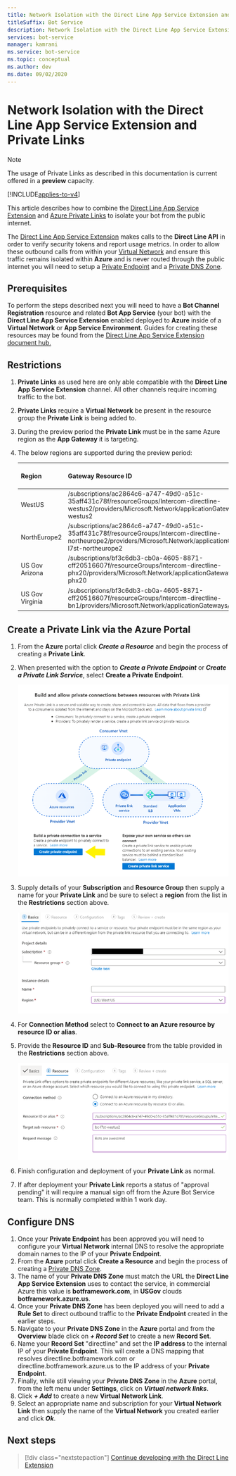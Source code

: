```yaml
---
title: Network Isolation with the Direct Line App Service Extension and Private Links
titleSuffix: Bot Service
description: Network Isolation with the Direct Line App Service Extension and Private Links
services: bot-service
manager: kamrani
ms.service: bot-service
ms.topic: conceptual
ms.author: dev
ms.date: 09/02/2020
---
```


# Network Isolation with the Direct Line App Service Extension and Private Links

> [!NOTE]
> The usage of Private Links as described in this documentation is current offered in a **preview** capacity.

[!INCLUDE[applies-to-v4](includes/applies-to.md)]

This article describes how to combine the [Direct Line App Service Extension](./bot-service-channel-directline-extension.md) and [Azure Private Links](https://azure.microsoft.com/en-us/services/private-link/) to isolate your bot from the public internet.

The [Direct Line App Service Extension](./bot-service-channel-directline-extension.md) makes calls to the **Direct Line API** in order to verify security tokens and report usage metrics. In order to allow these outbound calls from within your [Virtual Network](https://docs.microsoft.com/en-us/azure/virtual-network/virtual-networks-overview) and ensure this traffic remains isolated within **Azure** and is never routed through the public internet you will need to setup a [Private Endpoint](https://azure.microsoft.com/en-us/services/private-link/) and a [Private DNS Zone](https://docs.microsoft.com/en-us/azure/dns/private-dns-privatednszone).


## Prerequisites

To perform the steps described next you will need to have a **Bot Channel Registration** resource and related **Bot App Service** (your bot) with the **Direct Line App Service Extension** enabled deployed to **Azure** inside of a **Virtual Network** or **App Service Environment**. Guides for creating these resources may be found from the [Direct Line App Service Extension document hub.](./bot-service-channel-directline-extension.md)

## Restrictions

1. **Private Links** as used here are only able compatible with the **Direct Line App Service Extension** channel. All other channels require incoming traffic to the bot.
1. **Private Links** require a **Virtual Network** be present in the resource group the **Private Link** is being added to.
1. During the preview period the **Private Link** must be in the same Azure region as the **App Gateway** it is targeting.
1. The below regions are supported during the preview period:

    |Region|Gateway Resource ID|Sub-Resource Name|
    |---|---|---|
    |WestUS|/subscriptions/ac2864c6-a747-49d0-a51c-35aff431c78f/resourceGroups/Intercom-directline-westus2/providers/Microsoft.Network/applicationGateways/bc-l7st-westus2|bc-l7st-westus2|
    |NorthEurope2|/subscriptions/ac2864c6-a747-49d0-a51c-35aff431c78f/resourceGroups/Intercom-directline-northeurope2/providers/Microsoft.Network/applicationGateways/bc-l7st-northeurope2|bc-l7st-northeurope2|
    |US Gov Arizona|/subscriptions/bf3c6db3-cb0a-4605-8871-cff20516607f/resourceGroups/Intercom-directline-phx20/providers/Microsoft.Network/applicationGateways/bc-l7st-phx20|bc-l7st-phx20|
    |US Gov Virginia|/subscriptions/bf3c6db3-cb0a-4605-8871-cff20516607f/resourceGroups/Intercom-directline-bn1/providers/Microsoft.Network/applicationGateways/bc-l7st-bn1|bc-l7st-bn1|

## Create a Private Link via the Azure Portal

1. From the **Azure** portal click ***Create a Resource*** and begin the process of creating a **Private Link**.
1. When presented with the option to ***Create a Private Endpoint*** or ***Create a Private Link Service***, select **Create a Private Endpoint**.

    ![Create a Private Link](./media/private-links/private-endpoint-create.png)
1. Supply details of your **Subscription** and **Resource Group** then supply a name for your **Private Link** and be sure to select a **region** from the list in the **Restrictions** section above.

    ![Configure Basic Private Link](./media/private-links/private-link-basic.PNG)
1. For **Connection Method** select to **Connect to an Azure resource by resource ID or alias**.
1. Provide the **Resource ID** and **Sub-Resource** from the table provided in the **Restrictions** section above.

    ![Configure Resource for Private Link](./media/private-links/private-link-resource.PNG)
1. Finish configuration and deployment of your **Private Link** as normal.
1. If after deployment your **Private Link** reports a status of "approval pending" it will require a manual sign off from the Azure Bot Service team. This is normally completed within 1 work day.

## Configure DNS

1. Once your **Private Endpoint** has been approved you will need to configure your **Virtual Network** internal DNS to resolve the appropriate domain names to the IP of your **Private Endpoint**.
1. From the **Azure** portal click **Create a Resource** and begin the process of creating a [Private DNS Zone](https://docs.microsoft.com/en-us/azure/dns/private-dns-privatednszone).
1. The name of your **Private DNS Zone** must match the URL the **Direct Line App Service Extension** uses to contact the service, in commercial Azure this value is **botframework.com**, in **USGov** clouds **botframework.azure.us**.
1. Once your **Private DNS Zone** has been deployed you will need to add a **Rule Set** to direct outbound traffic to the **Private Endpoint** created in the earlier steps.
1. Navigate to your **Private DNS Zone** in the **Azure** portal and from the **Overview** blade click on ***+ Record Set*** to create a new **Record Set**.
1. Name your **Record Set** "directline" and set the **IP address** to the internal IP of your **Private Endpoint**. This will create a DNS mapping that resolves directline.botframework.com or directline.botframework.azure.us to the IP address of your **Private Endpoint**.
1. Finally, while still viewing your **Private DNS Zone** in the **Azure** portal, from the left menu under **Settings**, click on ***Virtual network links***.
1. Click ***+ Add*** to create a new **Virtual Network Link**.
1. Select an appropriate name and subscription for your **Virtual Network Link** then supply the name of the **Virtual Network** you created earlier and click ***Ok***.


## Next steps

> [!div class="nextstepaction"]
> [Continue developing with the Direct Line Extension](./bot-service-channel-directline-extension.md)
